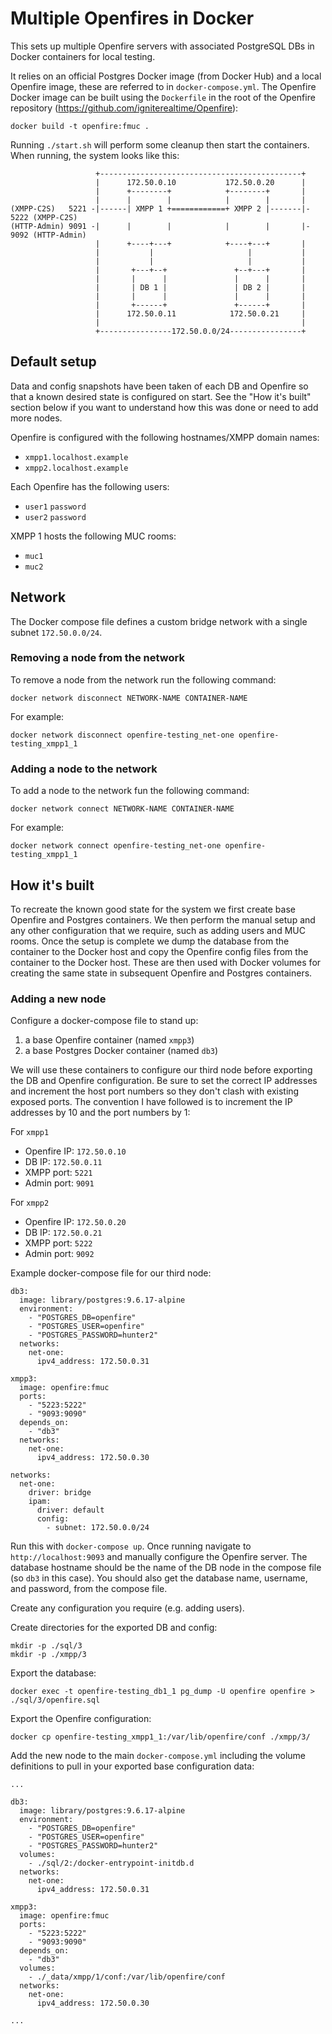 # Multiple Openfires in Docker
This sets up multiple Openfire servers with associated PostgreSQL DBs in Docker containers for local testing.

It relies on an official Postgres Docker image (from Docker Hub) and a local Openfire image, these are referred to in `docker-compose.yml`. The Openfire Docker image can be built using the `Dockerfile` in the root of the Openfire repository (https://github.com/igniterealtime/Openfire):

    docker build -t openfire:fmuc .

Running `./start.sh` will perform some cleanup then start the containers. When running, the system looks like this:

```
                   +---------------------------------------------+
                   |      172.50.0.10           172.50.0.20      |
                   |      +--------+            +--------+       |
                   |      |        |            |        |       |
(XMPP-C2S)   5221 -|------| XMPP 1 +============+ XMPP 2 |-------|- 5222 (XMPP-C2S)
(HTTP-Admin) 9091 -|      |        |            |        |       |- 9092 (HTTP-Admin)
                   |      +----+---+            +----+---+       |
                   |           |                     |           |
                   |           |                     |           |
                   |       +---+--+               +--+---+       |
                   |       |      |               |      |       |
                   |       | DB 1 |               | DB 2 |       |
                   |       |      |               |      |       |
                   |       +------+               +------+       |
                   |      172.50.0.11            172.50.0.21     |
                   |                                             |
                   +----------------172.50.0.0/24----------------+
```

## Default setup
Data and config snapshots have been taken of each DB and Openfire so that a known desired state is configured on start. 
See the "How it's built" section below if you want to understand how this was done or need to add more nodes.

Openfire is configured with the following hostnames/XMPP domain names:
* `xmpp1.localhost.example`
* `xmpp2.localhost.example`

Each Openfire has the following users:
* `user1` `password`
* `user2` `password`

XMPP 1 hosts the following MUC rooms:
* `muc1`
* `muc2`

## Network
The Docker compose file defines a custom bridge network with a single subnet `172.50.0.0/24`.

### Removing a node from the network
To remove a node from the network run the following command:

    docker network disconnect NETWORK-NAME CONTAINER-NAME

For example:

    docker network disconnect openfire-testing_net-one openfire-testing_xmpp1_1

### Adding a node to the network

To add a node to the network fun the following command:

    docker network connect NETWORK-NAME CONTAINER-NAME

For example:

    docker network connect openfire-testing_net-one openfire-testing_xmpp1_1

## How it's built
To recreate the known good state for the system we first create base Openfire and Postgres containers.
We then perform the manual setup and any other configuration that we require, such as adding users and MUC rooms. 
Once the setup is complete we dump the database from the container to the Docker host and copy the Openfire config 
files from the container to the Docker host. These are then used with Docker volumes for creating the same state in 
subsequent Openfire and Postgres containers.

### Adding a new node
Configure a docker-compose file to stand up:
   1. a base Openfire container (named `xmpp3`)
   1. a base Postgres Docker container (named `db3`)

We will use these containers to configure our third node before exporting the DB and Openfire configuration.
Be sure to set the correct IP addresses and increment the host port numbers so they don't clash with existing exposed ports.
The convention I have followed is to increment the IP addresses by 10 and the port numbers by 1:

For `xmpp1`
   * Openfire IP: `172.50.0.10`
   * DB IP: `172.50.0.11`
   * XMPP port: `5221`
   * Admin port: `9091`


For `xmpp2`
   * Openfire IP: `172.50.0.20`
   * DB IP: `172.50.0.21`
   * XMPP port: `5222`
   * Admin port: `9092`

Example docker-compose file for our third node:
```
db3:
  image: library/postgres:9.6.17-alpine
  environment:
    - "POSTGRES_DB=openfire"
    - "POSTGRES_USER=openfire"
    - "POSTGRES_PASSWORD=hunter2"
  networks:
    net-one:
      ipv4_address: 172.50.0.31

xmpp3:
  image: openfire:fmuc
  ports:
    - "5223:5222"
    - "9093:9090"
  depends_on:
    - "db3"
  networks:
    net-one:
      ipv4_address: 172.50.0.30

networks:
  net-one:
    driver: bridge
    ipam:
      driver: default
      config:
        - subnet: 172.50.0.0/24
```

Run this with `docker-compose up`. Once running navigate to `http://localhost:9093` and manually configure the Openfire server.
The database hostname should be the name of the DB node in the compose file (so `db3` in this case). 
You should also get the database name, username, and password, from the compose file.

Create any configuration you require (e.g. adding users).

Create directories for the exported DB and config:

    mkdir -p ./sql/3
    mkdir -p ./xmpp/3  

Export the database:

    docker exec -t openfire-testing_db1_1 pg_dump -U openfire openfire > ./sql/3/openfire.sql

Export the Openfire configuration:

    docker cp openfire-testing_xmpp1_1:/var/lib/openfire/conf ./xmpp/3/


Add the new node to the main `docker-compose.yml` including the volume definitions to pull in your exported base 
configuration data:

```
...

db3:
  image: library/postgres:9.6.17-alpine
  environment:
    - "POSTGRES_DB=openfire"
    - "POSTGRES_USER=openfire"
    - "POSTGRES_PASSWORD=hunter2"
  volumes:
    - ./sql/2:/docker-entrypoint-initdb.d
  networks:
    net-one:
      ipv4_address: 172.50.0.31

xmpp3:
  image: openfire:fmuc
  ports:
    - "5223:5222"
    - "9093:9090"
  depends_on:
    - "db3"
  volumes:
    - ./_data/xmpp/1/conf:/var/lib/openfire/conf
  networks:
    net-one:
      ipv4_address: 172.50.0.30

...

```
